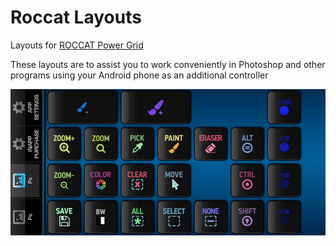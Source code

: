 # Roccat Layouts

 Layouts for [ROCCAT Power Grid](https://ru.roccat.org/Support/Product/ROCCAT-Power-Grid-5)

 These layouts are to assist you to work conveniently in Photoshop and other programs using your Android phone as an additional controller

![](https://github.com/mSnus/Roccat-Layouts/blob/main/screenshots/photoshop%20horizontal%20layout.jpg)

